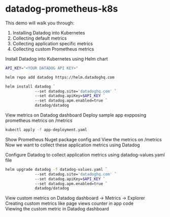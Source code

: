 # datadog-prometheus-k8s  

This demo will walk you through:  
1) Installing Datadog into Kubernetes  
2) Collecting default metrics  
3) Collecting application specific metrics  
4) Collecting custom Prometheus metrics  

Install Datadog into Kubernetes using Helm chart

```bash
API_KEY="<YOUR DATADOG API KEY>"

helm repo add datadog https://helm.datadoghq.com

helm install datadog `
             --set datadog.site='datadoghq.com' `
             --set datadog.apiKey=$API_KEY `
             --set datadog.apm.enabled=true `
             datadog/datadog
```

View metrics on Datadog dashboard
Deploy sample app expposing prometheus metrics on /metrics

```bash 
kubectl apply -f app-deployment.yaml
```

Show Prometheus Nuget package config and View the metrics on /metrics  
Now we want to collect these application metrics using Datadog  

Configure Datadog to collect application metrics using datadog-values.yaml file  

```bash
helm upgrade datadog -f datadog-values.yaml `
             --set datadog.site='datadoghq.com' `
             --set datadog.apiKey=$API_KEY `
             --set datadog.apm.enabled=true `
             datadog/datadog
```

View custom metrics on Datadog dashboard -> Metrics -> Explorer  
Creating custom metrics like page views counter in app code  
Viewing the custom metric in Datadog dashboard  